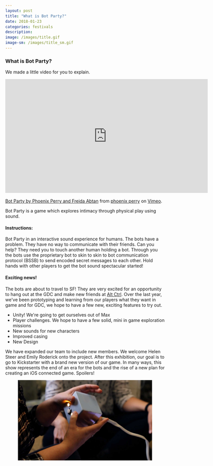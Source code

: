 ```yaml
---
layout: post
title: "What is Bot Party?"
date: 2018-01-23
categories: festivals
description:
image: /images/title.gif
image-sm: /images/title_sm.gif
---
```

### What is Bot Party?
We made a little video for you to explain.

<iframe src="https://player.vimeo.com/video/245198686" width="640" height="360" frameborder="0" webkitallowfullscreen mozallowfullscreen allowfullscreen></iframe>
<p><a href="https://vimeo.com/245198686">Bot Party by Phoenix Perry and Freida Abtan</a> from <a href="https://vimeo.com/phoenixperry">phoenix perry</a> on <a href="https://vimeo.com">Vimeo</a>.</p>

Bot Party is a game which explores intimacy through physical play using sound.

#### Instructions:
Bot Party in an interactive sound experience for humans. The bots have a problem. They have no way to communicate with their friends. Can you help? They need you to touch another human holding a bot. Through you the bots use the proprietary bot to skin to skin to bot communication protocol (BSSB) to send encoded secret messages to each other. Hold hands with other players to get the bot sound spectacular started!

#### Exciting news!
The bots are about to travel to SF! They are very excited for an opportunity to hang out at the GDC and make new friends at [Alt Ctrl](http://www.gdconf.com/events/altctrlgdc.html). Over the last year, we've been prototyping and learning from our players what they want in game and for GDC, we hope to have a few new, exciting features to try out.

* Unity! We're going to get ourselves out of Max
* Player challenges. We hope to have a few solid, mini in game exploration missions
* New sounds for new characters   
* Improved casing
* New Design

We have expanded our team to include new members. We welcome Helen Steer and Emily Roderick onto the project. After this exhibition, our goal is to go to Kickstarter with a brand new version of our game. In many ways, this show represents the end of an era for the bots and the rise of a new plan for creating an iOS connected game. Spoilers!

<figure>
  <img src="/images/01252018.jpg" alt="Blue Bots"/>
</figure>
